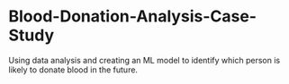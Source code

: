 # Blood-Donation-Analysis-Case-Study
Using data analysis and creating an ML model to identify which person is likely to donate blood in the future.
